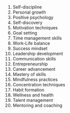 1. Self-discipline
2. Personal growth
3. Positive psychology
4. Self-discovery
5. Motivation techniques
6. Goal setting
7. Time management skills
8. Work-Life balance
9. Success mindset
10. Leadership development
11. Communication skills
12. Entrepreneurship
13. Career advancement
14. Mastery of skills
15. Mindfulness practices
16. Concentration techniques
17. Habit formation
18. Wellness and health
19. Talent management
20. Mentoring and coaching
